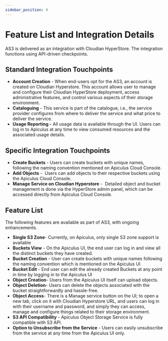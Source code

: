 ```yaml
---
sidebar_position: 4
---
```

# Feature List and Integration Details

AS3 is delivered as an integration with Cloudian HyperStore. The integration functions using API-driven checkpoints.

## Standard Integration Touchpoints

- **Account Creation** - When end-users opt for the AS3, an account is created on Cloudian Hyperstore. This account allows user to manage and configure their Cloudian HyperStore deployment, access administrative features, and control various aspects of their storage environment.
- **Cataloguing** - This service is part of the catalogue, i.e., the service provider configures from where to deliver the service and what price to deliver the service.
- **Usage Reporting -** All usage data is available through the UI. Users can log in to Apiculus at any time to view consumed resources and the associated usage details.

## Specific Integration Touchpoints

- **Create Buckets** - Users can create buckets with unique names, following the naming convention mentioned on Apiculus Cloud Console.
- **Add Objects** -  Users can add objects to their respective buckets using the Apiculus Cloud Console.
- **Manage Service on Cloudian Hyperstore** -  Detailed object and bucket management is done via the HyperStore admin panel, which can be accessed directly from Apiculus Cloud Console.

## Feature List

The following features are available as part of AS3, with ongoing enhancements.

- **Single S3 Zone**- Currently, on Apiculus, only single S3 zone support is available
- **Buckets View** - On the Apiculus UI, the end user can log in and view all the distinct buckets they have created.
- **Bucket Creation** - User can create buckets with unique names following the naming convention which is mentioned on the Apiculus UI
- **Bucket Edit** - End user can edit the already created Buckets at any point in time by logging in to the Apiculus UI
- **Object Creation**- Users from the Apiculus UI itself can upload objects.
- **Object Deletion**- Users can delete the objects associated with the bucket straightforwardly and hassle-free.
- **Object Access**- There is a Manage service button on the UI; to open a new tab, click on it with Cloudian Hyperstore URL, and users can log in with their username and password, and simply they can access, manage and configure things related to their storage environment.
- **S3 API Compatibility** - Apiculus Object Storage Service is fully compatible with S3 API.
- **Option to Unsubscribe from the Service** - Users can easily unsubscribe from the service at any time from the Apiculus UI only.




